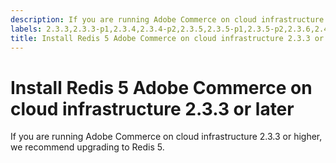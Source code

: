 ```yaml
---
description: If you are running Adobe Commerce on cloud infrastructure 2.3.3 or higher, we recommend upgrading to Redis 5.
labels: 2.3.3,2.3.3-p1,2.3.4,2.3.4-p2,2.3.5,2.3.5-p1,2.3.5-p2,2.3.6,2.4.0,Magento Commerce Cloud,Redis,Redis 5,best practices,Adobe Commerce,cloud infrastructure
title: Install Redis 5 Adobe Commerce on cloud infrastructure 2.3.3 or later
---
```


# Install Redis 5 Adobe Commerce on cloud infrastructure 2.3.3 or later

If you are running Adobe Commerce on cloud infrastructure 2.3.3 or higher, we recommend upgrading to Redis 5.